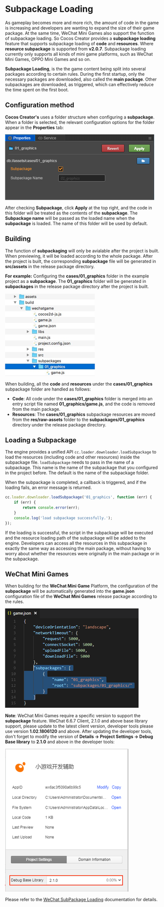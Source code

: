 # Subpackage Loading

As gameplay becomes more and more rich, the amount of code in the game is increasing and developers are wanting to expand the size of their game package. At the same time, WeChat Mini Games also support the function of subpackage loading. So Cocos Creator provides a **subpackage loading** feature that supports subpackage loading of **code** and **resources**. Where **resource subpackage** is supported from **v2.0.7**. Subpackage loading currently only supports all kinds of mini game platforms, such as WeChat Mini Games, OPPO Mini Games and so on.

**Subpackage Loading**, is the the game content being split into several packages according to certain rules. During the first startup, only the necessary packages are downloaded, also called the **main package**. Other subpackages are downloaded, as triggered, which can effectively reduce the time spent on the first boot.

## Configuration method

__Cocos Creator's__ uses a folder structure when configuring a **subpackage**. When a folder is selected, the relevant configuration options for the folder appear in the **Properties** tab:

![subpackage](./subpackage/subpackage.png)

After checking **Subpackage**, click __Apply__ at the top right, and the code in this folder will be treated as the contents of the __subpackage__. The **Subpackage name** will be passed as the loaded name when the __subpackage__ is loaded. The name of this folder will be used by default.

## Building

The function of **subpackaging** will only be avialable after the project is built. When previewing, it will be loaded according to the whole package. After the project is built, the corresponding **subpackage** file will be generated in **src/assets** in the release package directory.

**For example:** Configuring the **cases/01_graphics** folder in the example project as a **subpackage**. The **01_graphics** folder will be generated in **subpackages** in the release package directory after the project is built.

![package](./subpackage/package.png)

When building, all the **code** and **resources** under the **cases/01_graphics** subpackage folder are handled as follows:

  - **Code**: All code under the **cases/01_graphics** folder is merged into an entry script file named **01_graphics/game.js**, and the code is removed from the main package.
  - **Resources**: The **cases/01_graphics** subpackage resources are moved from the **res/raw-assets** folder to the **subpackages/01_graphics** directory under the release package directory.

## Loading a Subpackage

The engine provides a unified API `cc.loader.downloader.loadSubpackage` to load the resources (including code and other resources) inside the subpackage file. `loadSubpackage` needs to pass in the name of a subpackage. This name is the name of the subpackage that you configured in the project before. The default is the name of the subpackage folder.

When the subpackage is completed, a callback is triggered, and if the loading fails, an error message is returned.

```javascript
cc.loader.downloader.loadSubpackage('01_graphics', function (err) {
    if (err) {
        return console.error(err);
    }
    console.log('load subpackage successfully.');
});
```

If the loading is successful, the script in the subpackage will be executed and the resource loading path of the subpackage will be added to the engine. Developers can access all the resources in this subpackage in exactly the same way as accessing the main package, without having to worry about whether the resources were originally in the main package or in the subpackage.

## WeChat Mini Games

When building for the **WeChat Mini Game** Platform, the configuration of the **subpackage** will be automatically generated into the **game.json** configuration file of the **WeChat Mini Games** release package according to the rules.

![profile](./subpackage/profile.png)

**Note**: WeChat Mini Games require a specific version to support the **subpackage** feature. WeChat 6.6.7 Client, 2.1.0 and above base library support, please update to the latest client version, developer tools please use version **1.02.1806120** and above. After updating the developer tools, don't forget to modify the version of __Details -> Project Settings -> Debug Base library__ to __2.1.0__ and above in the developer tools:

![subpackage2](./subpackage/subpackage2.png)

Please refer to the [WeChat SubPackage Loading](https://developers.weixin.qq.com/minigame/en/dev/tutorial/base/subpackages.html) documentation for details.
